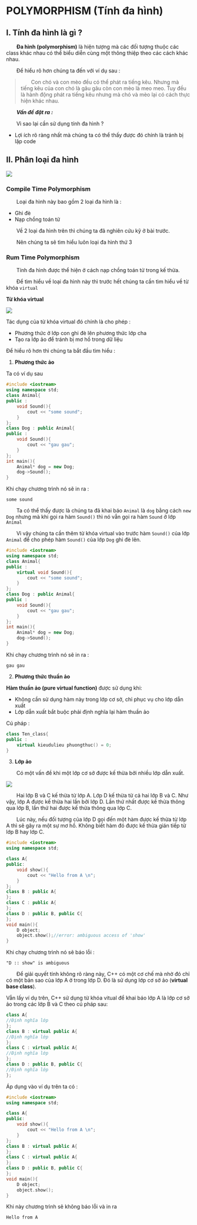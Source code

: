 # POLYMORPHISM (Tính đa hình)

## I. Tính đa hình là gì ?

&emsp;&emsp;**Đa hình (polymorphism)** là hiện tượng mà các đối tượng thuộc các class khác nhau có thể biểu diễn cùng một thông thiệp theo các cách khác nhau. 

&emsp;&emsp;Để hiểu rõ hơn chúng ta đến với ví dụ sau :
> &emsp;&emsp;Con chó và con mèo đều có thể phát ra tiếng kêu. Nhưng mà tiếng kêu của con chó là gâu gâu còn con mèo là meo meo. Tuy đều là hành động phát ra tiếng kêu nhưng mà chó và mèo lại có cách thực hiện khác nhau.

&emsp;&emsp;***Vấn đề đặt ra :***

&emsp;&emsp;Vì sao lại cần sử dụng tính đa hình ?
- Lợi ích rõ ràng nhất mà chúng ta có thể thấy được đó chính là tránh bị lặp code

## II. Phân loại đa hình 
![](https://raw.githubusercontent.com/NoTarget6623/Algo_Coban/main/resources/Polymorphism-1-768x402.webp)

### **Compile Time Polymorphism**

&emsp;&emsp;Loại đa hình này bao gồm 2 loại đa hình là :
- Ghi đè
- Nạp chồng toán tử

&emsp;&emsp;Về 2 loại đa hình trên thì chúng ta đã nghiên cứu kỹ ở bài trước. 

&emsp;&emsp;Nên chúng ta sẽ tìm hiểu luôn loại đa hình thứ 3

### **Rum Time Polymorphism**
&emsp;&emsp;Tính đa hình được thể hiện ở cách nạp chồng toán tử trong kế thừa.

&emsp;&emsp;Để tìm hiểu về loại đa hình này thì trước hết chúng ta cần tìm hiểu về từ khóa `virtual`

**Từ khóa virtual**

![]([resources\virtual-trong-c-la-gi-tac-dung-virtual-trong-c.png](https://github.com/NoTarget6623/Algo_Coban/blob/main/resources/inheritance-in-c-22-638.jpg?raw=true))

Tác dụng của từ khóa virtual đó chính là cho phép :
- Phương thức ở lớp con ghi đè lên phương thức lớp cha
- Tạo ra lớp ảo để tránh bị mơ hồ trong dữ liệu

Để hiểu rõ hơn thì chúng ta bắt đầu tìm hiểu :

1. **Phương thức ảo** 

Ta có ví dụ sau 
```C++
#include <iostream>
using namespace std;
class Animal{
public :
    void Sound(){
        cout << "some sound";
    }
};
class Dog : public Animal{
public :
    void Sound(){
        cout << "gau gau";
    }
};
int main(){
    Animal* dog = new Dog;
    dog->Sound();
}
```
Khi chạy chương trình nó sẽ in ra :
```
some sound
```
&emsp;&emsp;Ta có thể thấy được là chúng ta đã khai báo `Animal` là `dog` bằng cách `new Dog` nhưng mà khi gọi ra hàm `Sound()` thì nó vẫn gọi ra hàm `Sound` ở lớp `Animal`

&emsp;&emsp;Vì vậy chúng ta cần thêm từ khóa virtual vào trước hàm `Sound()` của lớp `Animal` để cho phép hàm `Sound()` của lớp `Dog` ghi đè lên.

```C++
#include <iostream>
using namespace std;
class Animal{
public :
    virtual void Sound(){
        cout << "some sound";
    }
};
class Dog : public Animal{
public :
    void Sound(){
        cout << "gau gau";
    }
};
int main(){
    Animal* dog = new Dog;
    dog->Sound();
}
```
Khi chạy chương trình nó sẽ in ra :
```
gau gau
```

2. **Phương thức thuần ảo**

**Hàm thuần ảo (pure virtual function)** được sử dụng khi:

- Không cần sử dụng hàm này trong lớp cơ sở, chỉ phục vụ cho lớp dẫn xuất
- Lớp dẫn xuất bắt buộc phải định nghĩa lại hàm thuần ảo

Cú pháp :
``` C++
class Ten_class{
public :
    virtual kieudulieu phuongthuc() = 0;
}
```
3. **Lớp ảo** 

&emsp;&emsp;Có một vấn đề khi một lớp cơ sở được kế thừa bởi nhiều lớp dẫn xuất.

![](resources\UntitledDiagram.png)

&emsp;&emsp;Hai lớp B và C kế thừa từ lớp A. Lớp D kế thừa từ cả hai lớp B và C. Như vậy, lớp A được kế thừa hai lần bởi lớp D. Lần thứ nhất được kế thừa thông qua lớp B, lần thứ hai được kế thừa thông qua lớp C.

&emsp;&emsp;Lúc này, nếu đối tượng của lớp D gọi đến một hàm được kế thừa từ lớp A thì sẽ gây ra một sự mơ hồ. Không biết hàm đó được kế thừa gián tiếp từ lớp B hay lớp C.

``` C++
#include <iostream>
using namespace std;

class A{
public:
    void show(){
        cout << "Hello from A \n";
    }
};
class B : public A{
};
class C : public A{
};
class D : public B, public C{
};
void main(){
	D object;
    object.show();//error: ambiguous access of 'show'
}
```
Khi chạy chương trình nó sẽ báo lỗi :
```
"D :: show" is ambiguous
```

&emsp;&emsp;Để giải quyết tính không rõ ràng này, C++ có một cơ chế mà nhờ đó chỉ có một bản sao của lớp A ở trong lớp D. Đó là sử dụng lớp cơ sở ảo (**virtual base class**).

Vẫn lấy ví dụ trên, C++ sử dụng từ khóa vitual để khai báo lớp A là lớp cơ sở ảo trong các lớp B và C theo cú pháp sau:

``` C++
class A{
//Định nghĩa lớp
};
class B : virtual public A{
//Định nghĩa lớp
};
class C : virtual public A{
//Định nghĩa lớp
};
class D : public B, public C{
//Định nghĩa lớp
};
```

Áp dụng vào ví dụ trên ta có :

``` C++
#include <iostream>
using namespace std;

class A{
public:
    void show(){
        cout << "Hello from A \n";
    }
};
class B : virtual public A{
};
class C : virtual public A{
};
class D : public B, public C{
};
void main(){
	D object;
    object.show();
}
```
Khi này chương trình sẽ không báo lỗi và in ra
```
Hello from A
```
